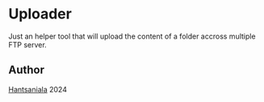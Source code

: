 # Uploader

Just an helper tool that will upload the content of a folder accross multiple FTP server.

## Author

[Hantsaniala](https://t.me/hantsaniala3) 2024